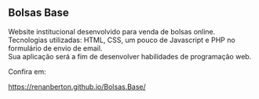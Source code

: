 ## Bolsas Base

Website institucional desenvolvido para venda de bolsas online. <br>
Tecnologias utilizadas: HTML, CSS, um pouco de Javascript e PHP no formulário de envio de email. <br>
Sua aplicação será a fim de desenvolver habilidades de programação web.

Confira em:

https://renanberton.github.io/Bolsas.Base/
